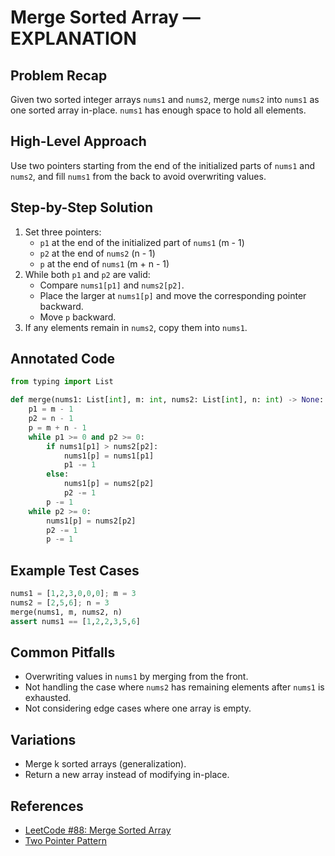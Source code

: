 # Merge Sorted Array — EXPLANATION

## Problem Recap
Given two sorted integer arrays `nums1` and `nums2`, merge `nums2` into `nums1` as one sorted array in-place. `nums1` has enough space to hold all elements.

## High-Level Approach
Use two pointers starting from the end of the initialized parts of `nums1` and `nums2`, and fill `nums1` from the back to avoid overwriting values.

## Step-by-Step Solution
1. Set three pointers:
    - `p1` at the end of the initialized part of `nums1` (m - 1)
    - `p2` at the end of `nums2` (n - 1)
    - `p` at the end of `nums1` (m + n - 1)
2. While both `p1` and `p2` are valid:
    - Compare `nums1[p1]` and `nums2[p2]`.
    - Place the larger at `nums1[p]` and move the corresponding pointer backward.
    - Move `p` backward.
3. If any elements remain in `nums2`, copy them into `nums1`.

## Annotated Code
```python
from typing import List

def merge(nums1: List[int], m: int, nums2: List[int], n: int) -> None:
    p1 = m - 1
    p2 = n - 1
    p = m + n - 1
    while p1 >= 0 and p2 >= 0:
        if nums1[p1] > nums2[p2]:
            nums1[p] = nums1[p1]
            p1 -= 1
        else:
            nums1[p] = nums2[p2]
            p2 -= 1
        p -= 1
    while p2 >= 0:
        nums1[p] = nums2[p2]
        p2 -= 1
        p -= 1
```

## Example Test Cases
```python
nums1 = [1,2,3,0,0,0]; m = 3
nums2 = [2,5,6]; n = 3
merge(nums1, m, nums2, n)
assert nums1 == [1,2,2,3,5,6]
```

## Common Pitfalls
- Overwriting values in `nums1` by merging from the front.
- Not handling the case where `nums2` has remaining elements after `nums1` is exhausted.
- Not considering edge cases where one array is empty.

## Variations
- Merge k sorted arrays (generalization).
- Return a new array instead of modifying in-place.

## References
- [LeetCode #88: Merge Sorted Array](https://leetcode.com/problems/merge-sorted-array/)
- [Two Pointer Pattern](https://leetcode.com/problems/merge-sorted-array/solutions/) 